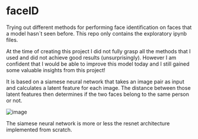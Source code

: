 # faceID
Trying out different methods for performing face identification on faces that a model hasn´t seen before. This repo only contains the exploratory ipynb files. 

At the time of creating this project I did not fully grasp all the methods that I used and did not achieve good results (unsurprisingly). However I am confident that I would be able to improve this model today and I still gained some valuable insights from this project!

It is based on a siamese neural network that takes an image pair as input and calculates a latent feature for each image. The distance between those latent features then determines if the two faces belong to the same person or not.

![image](https://user-images.githubusercontent.com/59232492/207034900-a6836832-d885-48e5-9cd7-b7f19b41518e.png)

The siamese neural network is more or less the resnet architecture implemented from scratch.
